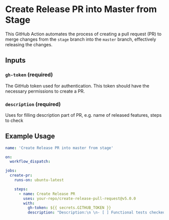 # Create Release PR into Master from Stage

This GitHub Action automates the process of creating a pull request (PR) to merge changes from the `stage` branch into the `master` branch, effectively releasing the changes.

## Inputs

### `gh-token` (required)

The GitHub token used for authentication. This token should have the necessary permissions to create a PR.

### `description` (required)

Uses for filling description part of PR, e.g. name of released features, steps to check

## Example Usage

```yaml
name: 'Create Release PR into master from stage'

on:
  workflow_dispatch:

jobs:
  create-pr:
    runs-on: ubuntu-latest

    steps:
      - name: Create Release PR
        uses: your-repo/create-release-pull-request@v5.0.0
        with:
          gh-token: ${{ secrets.GITHUB_TOKEN }}
          description: "Description:\n \n- [ ] Functional tests checked\n- [ ] Devices tests checked"
